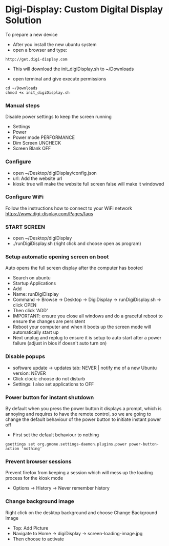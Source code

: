 # Digi-Display: Custom Digital Display Solution

To prepare a new device
- After you install the new ubuntu system
- open a browser and type:
```
http://get.digi-display.com
```
- This will download the init_digiDisplay.sh to ~/Downloads

- open terminal and give execute permissions
```angular2html
cd ~/Downloads
chmod +x init_digiDisplay.sh
```

### Manual steps
Disable power settings to keep the screen running
- Settings
- Power
- Power mode PERFORMANCE
- Dim Screen UNCHECK
- Screen Blank OFF

### Configure
- open ~/Desktop/digiDisplay/config.json
- url: Add the website url
- kiosk: true will make the website full screen false will make it windowed

### Configure WiFi
Follow the instructions how to connect to your WiFi network 
https://www.digi-display.com/Pages/faqs

### START SCREEN
- open ~/Desktop/digiDisplay
- ./runDigiDisplay.sh (right click and choose open as program)

### Setup automatic opening screen on boot
Auto opens the full screen display after the computer has booted
- Search on ubuntu
- Startup Applications
- Add
- Name: runDigiDisplay
- Command -> Browse -> Desktop -> DigiDisplay -> runDigiDisplay.sh -> click OPEN
- Then click 'ADD'
- IMPORTANT: ensure you close all windows and do a graceful reboot to ensure the changes are persistent
- Reboot your computer and when it boots up the screen mode will automatically start up 
- Next unplug and replug to ensure it is setup to auto start after a power failure (adjust in bios if doesn't auto turn on)

### Disable popups
- software update -> updates tab: NEVER | notify me of a new Ubuntu version: NEVER
- Click clock: choose do not disturb
- Settings: I also set applications to OFF

### Power button for instant shutdown
By default when you press the power button it displays a prompt, which is annoying and requires to have the remote control, so we are going to change the default behaviour of the power button to initiate instant power off
- First set the default behaviour to nothing
```
gsettings set org.gnome.settings-daemon.plugins.power power-button-action 'nothing'
```

### Prevent browser sessions
Prevent firefox from keeping a session which will mess up the loading process for the kiosk mode
- Options -> History -> Never remember history

### Change background image
Right click on the desktop background and choose Change Background Image
- Top: Add Picture
- Navigate to Home -> digiDisplay -> screen-loading-image.jpg
- Then choose to activate
